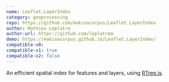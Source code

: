 ```yaml
---
name: Leaflet.LayerIndex
category: geoprocessing
repo: https://github.com/makinacorpus/Leaflet.LayerIndex
author: Mathieu Leplatre
author-url: https://github.com/leplatrem
demo: https://makinacorpus.github.io/Leaflet.LayerIndex/
compatible-v0:
compatible-v1: true
compatible-v2: false
---
```


An efficient spatial index for features and layers, using <a href="https://github.com/imbcmdth/RTree">RTree.js</a>.
